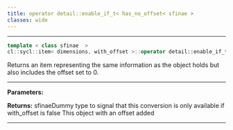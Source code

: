 ```yaml
---
title: operator detail::enable_if_t< has_no_offset< sfinae >
classes: wide
---
```



---

```cpp
template < class sfinae  >
cl::sycl::item< dimensions, with_offset >::operator detail::enable_if_t< has_no_offset< sfinae >()
```


Returns an item representing the same information as the object holds but also includes the offset set to 0. 


---
**Parameters:**

**Returns:** sfinaeDummy type to signal that this conversion is only available if with_offset is false This object with an offset added 

---
